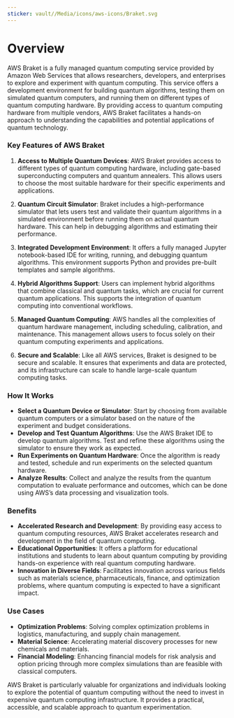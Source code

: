 ```yaml
---
sticker: vault//Media/icons/aws-icons/Braket.svg
---
```

# Overview

AWS Braket is a fully managed quantum computing service provided by Amazon Web Services that allows researchers, developers, and enterprises to explore and experiment with quantum computing. This service offers a development environment for building quantum algorithms, testing them on simulated quantum computers, and running them on different types of quantum computing hardware. By providing access to quantum computing hardware from multiple vendors, AWS Braket facilitates a hands-on approach to understanding the capabilities and potential applications of quantum technology.

### Key Features of AWS Braket

1. **Access to Multiple Quantum Devices**: AWS Braket provides access to different types of quantum computing hardware, including gate-based superconducting computers and quantum annealers. This allows users to choose the most suitable hardware for their specific experiments and applications.
    
2. **Quantum Circuit Simulator**: Braket includes a high-performance simulator that lets users test and validate their quantum algorithms in a simulated environment before running them on actual quantum hardware. This can help in debugging algorithms and estimating their performance.
    
3. **Integrated Development Environment**: It offers a fully managed Jupyter notebook-based IDE for writing, running, and debugging quantum algorithms. This environment supports Python and provides pre-built templates and sample algorithms.
    
4. **Hybrid Algorithms Support**: Users can implement hybrid algorithms that combine classical and quantum tasks, which are crucial for current quantum applications. This supports the integration of quantum computing into conventional workflows.
    
5. **Managed Quantum Computing**: AWS handles all the complexities of quantum hardware management, including scheduling, calibration, and maintenance. This management allows users to focus solely on their quantum computing experiments and applications.
    
6. **Secure and Scalable**: Like all AWS services, Braket is designed to be secure and scalable. It ensures that experiments and data are protected, and its infrastructure can scale to handle large-scale quantum computing tasks.
    

### How It Works

- **Select a Quantum Device or Simulator**: Start by choosing from available quantum computers or a simulator based on the nature of the experiment and budget considerations.
- **Develop and Test Quantum Algorithms**: Use the AWS Braket IDE to develop quantum algorithms. Test and refine these algorithms using the simulator to ensure they work as expected.
- **Run Experiments on Quantum Hardware**: Once the algorithm is ready and tested, schedule and run experiments on the selected quantum hardware.
- **Analyze Results**: Collect and analyze the results from the quantum computation to evaluate performance and outcomes, which can be done using AWS’s data processing and visualization tools.

### Benefits

- **Accelerated Research and Development**: By providing easy access to quantum computing resources, AWS Braket accelerates research and development in the field of quantum computing.
- **Educational Opportunities**: It offers a platform for educational institutions and students to learn about quantum computing by providing hands-on experience with real quantum computing hardware.
- **Innovation in Diverse Fields**: Facilitates innovation across various fields such as materials science, pharmaceuticals, finance, and optimization problems, where quantum computing is expected to have a significant impact.

### Use Cases

- **Optimization Problems**: Solving complex optimization problems in logistics, manufacturing, and supply chain management.
- **Material Science**: Accelerating material discovery processes for new chemicals and materials.
- **Financial Modeling**: Enhancing financial models for risk analysis and option pricing through more complex simulations than are feasible with classical computers.

AWS Braket is particularly valuable for organizations and individuals looking to explore the potential of quantum computing without the need to invest in expensive quantum computing infrastructure. It provides a practical, accessible, and scalable approach to quantum experimentation.